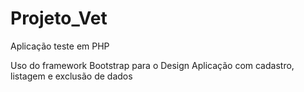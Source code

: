 # Projeto_Vet
Aplicação teste em PHP

Uso do framework Bootstrap para o Design
Aplicação com cadastro, listagem e exclusão de dados
